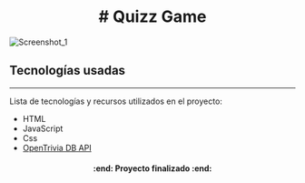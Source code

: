 <h1 align="center"> # Quizz Game </h1>

![Screenshot_1](https://github.com/RafOs14/QuizzGame/assets/81370636/9ba1f5f5-6f2d-472d-9deb-d419b4d5cd99)

## Tecnologías usadas
***
Lista de tecnologías y recursos utilizados en el proyecto:
* HTML
* JavaScript
* Css
* [OpenTrivia DB API](https://opentdb.com/)

<h4 align="center">
:end: Proyecto finalizado :end:
</h4>
